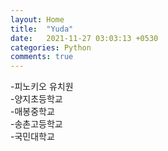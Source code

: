 ```yaml
---
layout: Home
title:  "Yuda"
date:   2021-11-27 03:03:13 +0530
categories: Python
comments: true
---
```


-피노키오 유치원  
-양지초등학교  
-매봉중학교  
-송촌고등학교  
-국민대학교 